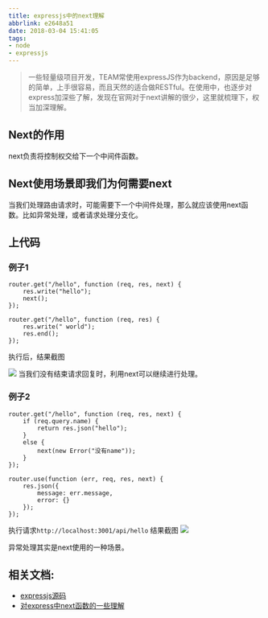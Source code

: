```yaml
---
title: expressjs中的next理解
abbrlink: e2648a51
date: 2018-03-04 15:41:05
tags:
- node
- expressjs
---
```

> 一些轻量级项目开发，TEAM常使用expressJS作为backend，原因是足够的简单，上手很容易，而且天然的适合做RESTful。在使用中，也逐步对express加深些了解，发现在官网对于next讲解的很少，这里就梳理下，权当加深理解。

## Next的作用
next负责将控制权交给下一个中间件函数。

## Next使用场景即我们为何需要next
当我们处理路由请求时，可能需要下一个中间件处理，那么就应该使用next函数。比如异常处理，或者请求处理分支化。

## 上代码

### 例子1

```
router.get("/hello", function (req, res, next) {
    res.write("hello");
    next();
});

router.get("/hello", function (req, res) {
    res.write(" world");
    res.end();
});

```

执行后，结果截图

![](http://or0g12e5e.bkt.clouddn.com/blog/2018-03-04-083842.png)
当我们没有结束请求回复时，利用next可以继续进行处理。

### 例子2

```
router.get("/hello", function (req, res, next) {
    if (req.query.name) {
        return res.json("hello");
    }
    else {
        next(new Error("没有name"));
    }
});

router.use(function (err, req, res, next) {
    res.json({
        message: err.message,
        error: {}
    });
});

```

执行请求`http://localhost:3001/api/hello`
结果截图
![](http://or0g12e5e.bkt.clouddn.com/blog/2018-03-04-092302.png)

异常处理其实是next使用的一种场景。

## 相关文档:
+ [expressjs源码](https://github.com/expressjs/express)
+ [对express中next函数的一些理解](https://cnodejs.org/topic/5757e80a8316c7cb1ad35bab)

